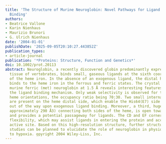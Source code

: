 ```yaml
---
title: 'The Structure of Murine Neuroglobin: Novel Pathways for Ligand Migration and
  Binding'
authors:
- Beatrice Vallone
- Karin Nienhaus
- Maurizio Brunori
- G. Ulrich Nienhaus
date: '2004-01-01'
publishDate: '2025-09-05T20:10:27.443852Z'
publication_types:
- article-journal
publication: '*Proteins: Structure, Function and Genetics*'
doi: 10.1002/prot.20113
abstract: Neuroglobin, a recently discovered globin predominantly expressed in neuronal
  tissue of vertebrates, binds small, gaseous ligands at the sixth coordination position
  of the heme iron. In the absence of an exogenous ligand, the distal histidine (His64)
  binds to the heme iron in the ferrous and ferric states. The crystal structure of
  murine ferric (met) neuroglobin at 1.5 Å reveals interesting features relevant to
  the ligand binding mechanism. Only weak selectivity is observed for the two possible
  heme orientations, the occupancy ratio being 70:30. Two small internal cavities
  are present on the heme distal side, which enable the His64(E7) side chain to move
  out of the way upon exogenous ligand binding. Moreover, a third, huge cavity (volume
  approximately 290 Å3) connecting both sides of the heme, is open towards the exterior
  and provides a potential passageway for ligands. The CD and EF corners exhibit substantial
  flexibility, which may assist ligands in entering the protein and accessing the
  active site. Based on this high-resolution structure, further structure-function
  studies can be planned to elucidate the role of neuroglobin in physiological responses
  to hypoxia. o̧pyright 2004 Wiley-Liss, Inc.
---
```

